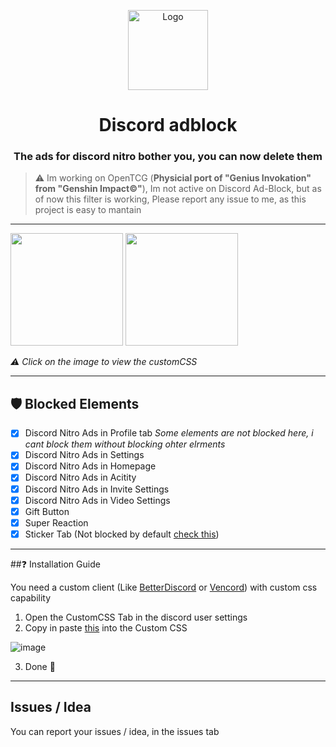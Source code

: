 <p align="center">
  <img src="https://raw.githubusercontent.com/CroissantDuNord/discord-adblock/main/media/logo.svg" width="128px" height="128px" alt="Logo">
</p>
<h1 align="center">Discord adblock</h1>
<h3 align="center">The ads for discord nitro bother you, you can now delete them</h3>
</p>

> ⚠️ Im working on OpenTCG (**Physicial port of "Genius Invokation" from "Genshin Impact©"**), Im not active on Discord Ad-Block, but as of now this filter is working, Please report any issue to
> me, as this project is easy to mantain
 
 ---
 
[<img src="https://raw.githubusercontent.com/CroissantDuNord/discord-adblock/b5d13db617b5f7457d8ee454eaf83e07865cfbcd/media/jksdqfhjkldh.svg" width="180">](https://raw.githubusercontent.com/CroissantDuNord/discord-adblock/main/adblock.css)
[<img src="https://vencord.dev/assets/logo-nav-oneko-padding.png" width="180">](https://raw.githubusercontent.com/CroissantDuNord/discord-adblock/main/adblock.css)

*⚠️ Click on the image to view the customCSS*

---
## 🛡️ Blocked Elements 
- [x] Discord Nitro Ads in Profile tab *Some elements are not blocked here, i cant block them without blocking ohter elrments*
- [x] Discord Nitro Ads in Settings
- [x] Discord Nitro Ads in Homepage
- [x] Discord Nitro Ads in Acitity
- [x] Discord Nitro Ads in Invite Settings
- [x] Discord Nitro Ads in Video Settings
- [x] Gift Button
- [x] Super Reaction
- [x] Sticker Tab (Not blocked by default [check this](https://github.com/CroissantDuNord/discord-adblock/issues/2))
---

##❓ Installation Guide

You need a custom client (Like [BetterDiscord](https://betterdiscord.app/) or [Vencord](https://vencord.dev)) with custom css capability

1. Open the CustomCSS Tab in the discord user settings
2. Copy in paste [this](https://raw.githubusercontent.com/CroissantDuNord/discord-adblock/main/adblock.css) into the Custom CSS

![image](https://user-images.githubusercontent.com/79372025/204670948-cde707d0-5489-4726-9f7e-a46edc8d6d19.png)


3. Done 🎉

****

## Issues / Idea

You can report your issues / idea, in the issues tab

